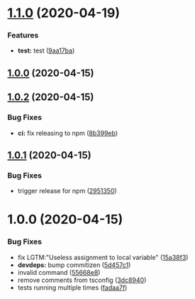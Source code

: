 # [1.1.0](https://github.com/JuroOravec/instance-manager/compare/v1.0.2...v1.1.0) (2020-04-19)


### Features

* **test:** test ([9aa17ba](https://github.com/JuroOravec/instance-manager/commit/9aa17bac5cbdaa2205d9da3d885738a9b402dbcd))

## [1.0.0]() (2020-04-15)

## [1.0.2](https://github.com/JuroOravec/instance-manager/compare/v1.0.1...v1.0.2) (2020-04-15)

### Bug Fixes

- **ci:** fix releasing to npm ([8b399eb](https://github.com/JuroOravec/instance-manager/commit/8b399ebcae0fd75bf361e77cf9f0277455463b8b))

## [1.0.1](https://github.com/JuroOravec/instance-manager/compare/v1.0.0...v1.0.1) (2020-04-15)

### Bug Fixes

- trigger release for npm ([2951350](https://github.com/JuroOravec/instance-manager/commit/2951350bfef73b272a7b78c64355f5dafa0ebbda))

# 1.0.0 (2020-04-15)

### Bug Fixes

- fix LGTM:"Useless assignment to local variable" ([15a38f3](https://github.com/JuroOravec/instance-manager/commit/15a38f34136c7a11db69c32863d36e7c70f51067))
- **devdeps:** bump commitizen ([5d457c1](https://github.com/JuroOravec/instance-manager/commit/5d457c113dfda04310146443ffb58d50e818fc17))
- invalid command ([55668e8](https://github.com/JuroOravec/instance-manager/commit/55668e8b61dd2661cf5e1f64b9caad35405672e1))
- remove comments from tsconfig ([3dc8940](https://github.com/JuroOravec/instance-manager/commit/3dc8940d664b5ed2a45416bc98ebf3f7ca255f21))
- tests running multiple times ([fadaa7f](https://github.com/JuroOravec/instance-manager/commit/fadaa7fa21460e55866e8b5622630cce92d825b3))

